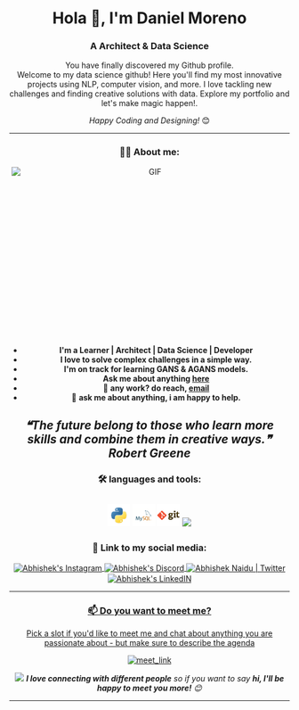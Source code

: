 <h1 align="center">Hola 👋, I'm Daniel Moreno</h1>
<h3 align="center">A Architect & Data Science</h3>

<div align="center">
You have finally discovered my Github profile. <br>
Welcome to my data science github! Here you'll find my most innovative projects using NLP, computer vision, and more. I love tackling new challenges and finding creative solutions with data. Explore my portfolio and let's make magic happen!. <br>

<i>Happy Coding and Designing!</i> 😊
  
---

<h3 align="center">🙋‍♂️ About me:</h3>
  
<img align="right" alt="GIF" src="https://github.com/abhisheknaiidu/abhisheknaiidu/blob/master/code.gif?raw=true" width="500" height="320" /><br>

- **I'm a Learner | Architect | Data Science | Developer**<br/>   
- **I love to solve complex challenges in a simple way.** <br/>
- **I'm on track for learning GANS & AGANS models.** <br/>
- **Ask me about anything [here](www.linkedin.com/in/dmoreno-ai)** <br/>
- 💼 **any work? do reach, [email](mailto:danielmoreno3291@gmail.com)** <br/>
- 💬 **ask me about anything, i am happy to help.** <br/>


<i>❝The future belong to those who learn more skills and combine them in creative ways.❞</i>
<i>**Robert Greene**</i>
<br>  
---
<h3 align="center">🛠️ languages and tools:</h3>

<code><img height="40" src="https://raw.githubusercontent.com/github/explore/80688e429a7d4ef2fca1e82350fe8e3517d3494d/topics/python/python.png"></code>
<code><img height="40" src="https://raw.githubusercontent.com/github/explore/80688e429a7d4ef2fca1e82350fe8e3517d3494d/topics/mysql/mysql.png"></code>
<code><img height="40" src="https://raw.githubusercontent.com/github/explore/80688e429a7d4ef2fca1e82350fe8e3517d3494d/topics/git/git.png"></code>
<code><img height="40" src="https://upload.wikimedia.org/wikipedia/commons/thumb/2/2d/Tensorflow_logo.svg/1200px-Tensorflow_logo.svg.png"></code>
<br>
---

<h3 align="center">📧 Link to my social media:</h3>  
  
<a href="https://www.linkedin.com/in/dmoreno-ai">
  <img align="center" alt="Abhishek's Instagram" width="40px" src="https://raw.githubusercontent.com/hussainweb/hussainweb/main/icons/instagram.png" />
</a>
<a href="https://www.linkedin.com/in/dmoreno-ai">
  <img align="center" alt="Abhishek's Discord" width="40px" src="https://raw.githubusercontent.com/peterthehan/peterthehan/master/assets/discord.svg" />
</a>
<a href="https://www.linkedin.com/in/dmoreno-ai">
  <img align="center" alt="Abhishek Naidu | Twitter" width="40px" src="https://raw.githubusercontent.com/peterthehan/peterthehan/master/assets/twitter.svg" />
</a>
<a href="https://www.linkedin.com/in/dmoreno-ai/">
  <img align="center" alt="Abhishek's LinkedIN" width="40px" src="https://raw.githubusercontent.com/peterthehan/peterthehan/master/assets/linkedin.svg" /><br>

---  
 
<h3 align="center">📫 Do you want to meet me?</h3>   

Pick a slot if you'd like to meet me and chat about anything you are passionate about - but make sure to describe the agenda

<a href="https://calendly.com/dmoreno-ai/30min" target="_blank"><img width="498" alt="meet_link" src="https://user-images.githubusercontent.com/15426564/144297439-f530f383-e73e-41e0-9914-a9b7d3f432e5.png"></a>
  
<img src="https://media.giphy.com/media/LnQjpWaON8nhr21vNW/giphy.gif" width="60"> <em>
<b>I love connecting with different people</b> so if you want to say <b>hi, I'll be happy to meet you more!</b> 😊</em>
  
---  
